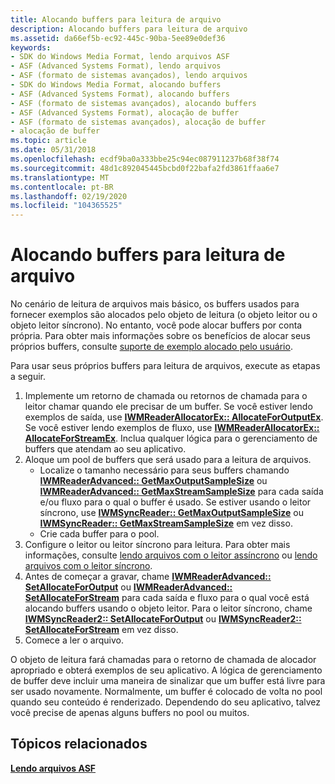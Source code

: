 ```yaml
---
title: Alocando buffers para leitura de arquivo
description: Alocando buffers para leitura de arquivo
ms.assetid: da66ef5b-ec92-445c-90ba-5ee89e0def36
keywords:
- SDK do Windows Media Format, lendo arquivos ASF
- ASF (Advanced Systems Format), lendo arquivos
- ASF (formato de sistemas avançados), lendo arquivos
- SDK do Windows Media Format, alocando buffers
- ASF (Advanced Systems Format), alocando buffers
- ASF (formato de sistemas avançados), alocando buffers
- ASF (Advanced Systems Format), alocação de buffer
- ASF (formato de sistemas avançados), alocação de buffer
- alocação de buffer
ms.topic: article
ms.date: 05/31/2018
ms.openlocfilehash: ecdf9ba0a333bbe25c94ec087911237b68f38f74
ms.sourcegitcommit: 48d1c892045445bcbd0f22bafa2fd3861ffaa6e7
ms.translationtype: MT
ms.contentlocale: pt-BR
ms.lasthandoff: 02/19/2020
ms.locfileid: "104365525"
---
```

# <a name="allocating-buffers-for-file-reading"></a>Alocando buffers para leitura de arquivo

No cenário de leitura de arquivos mais básico, os buffers usados para fornecer exemplos são alocados pelo objeto de leitura (o objeto leitor ou o objeto leitor síncrono). No entanto, você pode alocar buffers por conta própria. Para obter mais informações sobre os benefícios de alocar seus próprios buffers, consulte [suporte de exemplo alocado pelo usuário](user-allocated-sample-support.md).

Para usar seus próprios buffers para leitura de arquivos, execute as etapas a seguir.

1.  Implemente um retorno de chamada ou retornos de chamada para o leitor chamar quando ele precisar de um buffer. Se você estiver lendo exemplos de saída, use [**IWMReaderAllocatorEx:: AllocateForOutputEx**](/previous-versions/windows/desktop/api/Wmsdkidl/nf-wmsdkidl-iwmreaderallocatorex-allocateforoutputex). Se você estiver lendo exemplos de fluxo, use [**IWMReaderAllocatorEx:: AllocateForStreamEx**](/previous-versions/windows/desktop/api/Wmsdkidl/nf-wmsdkidl-iwmreaderallocatorex-allocateforstreamex). Inclua qualquer lógica para o gerenciamento de buffers que atendam ao seu aplicativo.
2.  Aloque um pool de buffers que será usado para a leitura de arquivos.
    -   Localize o tamanho necessário para seus buffers chamando [**IWMReaderAdvanced:: GetMaxOutputSampleSize**](/previous-versions/windows/desktop/api/Wmsdkidl/nf-wmsdkidl-iwmreaderadvanced-getmaxoutputsamplesize) ou [**IWMReaderAdvanced:: GetMaxStreamSampleSize**](/previous-versions/windows/desktop/api/Wmsdkidl/nf-wmsdkidl-iwmreaderadvanced-getmaxstreamsamplesize) para cada saída e/ou fluxo para o qual o buffer é usado. Se estiver usando o leitor síncrono, use [**IWMSyncReader:: GetMaxOutputSampleSize**](/previous-versions/windows/desktop/api/Wmsdkidl/nf-wmsdkidl-iwmsyncreader-getmaxoutputsamplesize) ou [**IWMSyncReader:: GetMaxStreamSampleSize**](/previous-versions/windows/desktop/api/Wmsdkidl/nf-wmsdkidl-iwmsyncreader-getmaxstreamsamplesize) em vez disso.
    -   Crie cada buffer para o pool.
3.  Configure o leitor ou leitor síncrono para leitura. Para obter mais informações, consulte [lendo arquivos com o leitor assíncrono](reading-files-with-the-asynchronous-reader.md) ou [lendo arquivos com o leitor síncrono](reading-files-with-the-synchronous-reader.md).
4.  Antes de começar a gravar, chame [**IWMReaderAdvanced:: SetAllocateForOutput**](/previous-versions/windows/desktop/api/Wmsdkidl/nf-wmsdkidl-iwmreaderadvanced-setallocateforoutput) ou [**IWMReaderAdvanced:: SetAllocateForStream**](/previous-versions/windows/desktop/api/Wmsdkidl/nf-wmsdkidl-iwmreaderadvanced-setallocateforstream) para cada saída e fluxo para o qual você está alocando buffers usando o objeto leitor. Para o leitor síncrono, chame [**IWMSyncReader2:: SetAllocateForOutput**](/previous-versions/windows/desktop/api/Wmsdkidl/nf-wmsdkidl-iwmsyncreader2-setallocateforoutput) ou [**IWMSyncReader2:: SetAllocateForStream**](/previous-versions/windows/desktop/api/Wmsdkidl/nf-wmsdkidl-iwmsyncreader2-setallocateforstream) em vez disso.
5.  Comece a ler o arquivo.

O objeto de leitura fará chamadas para o retorno de chamada de alocador apropriado e obterá exemplos de seu aplicativo. A lógica de gerenciamento de buffer deve incluir uma maneira de sinalizar que um buffer está livre para ser usado novamente. Normalmente, um buffer é colocado de volta no pool quando seu conteúdo é renderizado. Dependendo do seu aplicativo, talvez você precise de apenas alguns buffers no pool ou muitos.

## <a name="related-topics"></a>Tópicos relacionados

<dl> <dt>

[**Lendo arquivos ASF**](reading-asf-files.md)
</dt> </dl>

 

 




